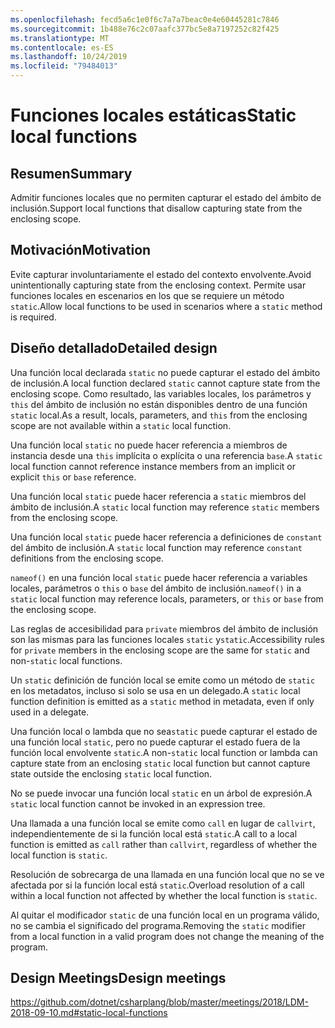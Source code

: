 ```yaml
---
ms.openlocfilehash: fecd5a6c1e0f6c7a7a7beac0e4e60445281c7846
ms.sourcegitcommit: 1b488e76c2c07aafc377bc5e8a7197252c82f425
ms.translationtype: MT
ms.contentlocale: es-ES
ms.lasthandoff: 10/24/2019
ms.locfileid: "79484013"
---
```

# <a name="static-local-functions"></a><span data-ttu-id="3d5e6-101">Funciones locales estáticas</span><span class="sxs-lookup"><span data-stu-id="3d5e6-101">Static local functions</span></span>

## <a name="summary"></a><span data-ttu-id="3d5e6-102">Resumen</span><span class="sxs-lookup"><span data-stu-id="3d5e6-102">Summary</span></span>

<span data-ttu-id="3d5e6-103">Admitir funciones locales que no permiten capturar el estado del ámbito de inclusión.</span><span class="sxs-lookup"><span data-stu-id="3d5e6-103">Support local functions that disallow capturing state from the enclosing scope.</span></span>

## <a name="motivation"></a><span data-ttu-id="3d5e6-104">Motivación</span><span class="sxs-lookup"><span data-stu-id="3d5e6-104">Motivation</span></span>

<span data-ttu-id="3d5e6-105">Evite capturar involuntariamente el estado del contexto envolvente.</span><span class="sxs-lookup"><span data-stu-id="3d5e6-105">Avoid unintentionally capturing state from the enclosing context.</span></span>
<span data-ttu-id="3d5e6-106">Permite usar funciones locales en escenarios en los que se requiere un método `static`.</span><span class="sxs-lookup"><span data-stu-id="3d5e6-106">Allow local functions to be used in scenarios where a `static` method is required.</span></span>

## <a name="detailed-design"></a><span data-ttu-id="3d5e6-107">Diseño detallado</span><span class="sxs-lookup"><span data-stu-id="3d5e6-107">Detailed design</span></span>

<span data-ttu-id="3d5e6-108">Una función local declarada `static` no puede capturar el estado del ámbito de inclusión.</span><span class="sxs-lookup"><span data-stu-id="3d5e6-108">A local function declared `static` cannot capture state from the enclosing scope.</span></span>
<span data-ttu-id="3d5e6-109">Como resultado, las variables locales, los parámetros y `this` del ámbito de inclusión no están disponibles dentro de una función `static` local.</span><span class="sxs-lookup"><span data-stu-id="3d5e6-109">As a result, locals, parameters, and `this` from the enclosing scope are not available within a `static` local function.</span></span>

<span data-ttu-id="3d5e6-110">Una función local `static` no puede hacer referencia a miembros de instancia desde una `this` implícita o explícita o una referencia `base`.</span><span class="sxs-lookup"><span data-stu-id="3d5e6-110">A `static` local function cannot reference instance members from an implicit or explicit `this` or `base` reference.</span></span>

<span data-ttu-id="3d5e6-111">Una función local `static` puede hacer referencia a `static` miembros del ámbito de inclusión.</span><span class="sxs-lookup"><span data-stu-id="3d5e6-111">A `static` local function may reference `static` members from the enclosing scope.</span></span>

<span data-ttu-id="3d5e6-112">Una función local `static` puede hacer referencia a definiciones de `constant` del ámbito de inclusión.</span><span class="sxs-lookup"><span data-stu-id="3d5e6-112">A `static` local function may reference `constant` definitions from the enclosing scope.</span></span>

<span data-ttu-id="3d5e6-113">`nameof()` en una función local `static` puede hacer referencia a variables locales, parámetros o `this` o `base` del ámbito de inclusión.</span><span class="sxs-lookup"><span data-stu-id="3d5e6-113">`nameof()` in a `static` local function may reference locals, parameters, or `this` or `base` from the enclosing scope.</span></span>

<span data-ttu-id="3d5e6-114">Las reglas de accesibilidad para `private` miembros del ámbito de inclusión son las mismas para las funciones locales `static` y`static`.</span><span class="sxs-lookup"><span data-stu-id="3d5e6-114">Accessibility rules for `private` members in the enclosing scope are the same for `static` and non-`static` local functions.</span></span>

<span data-ttu-id="3d5e6-115">Un `static` definición de función local se emite como un método de `static` en los metadatos, incluso si solo se usa en un delegado.</span><span class="sxs-lookup"><span data-stu-id="3d5e6-115">A `static` local function definition is emitted as a `static` method in metadata, even if only used in a delegate.</span></span>

<span data-ttu-id="3d5e6-116">Una función local o lambda que no sea`static` puede capturar el estado de una función local `static`, pero no puede capturar el estado fuera de la función local envolvente `static`.</span><span class="sxs-lookup"><span data-stu-id="3d5e6-116">A non-`static` local function or lambda can capture state from an enclosing `static` local function but cannot capture state outside the enclosing `static` local function.</span></span>

<span data-ttu-id="3d5e6-117">No se puede invocar una función local `static` en un árbol de expresión.</span><span class="sxs-lookup"><span data-stu-id="3d5e6-117">A `static` local function cannot be invoked in an expression tree.</span></span>

<span data-ttu-id="3d5e6-118">Una llamada a una función local se emite como `call` en lugar de `callvirt`, independientemente de si la función local está `static`.</span><span class="sxs-lookup"><span data-stu-id="3d5e6-118">A call to a local function is emitted as `call` rather than `callvirt`, regardless of whether the local function is `static`.</span></span>

<span data-ttu-id="3d5e6-119">Resolución de sobrecarga de una llamada en una función local que no se ve afectada por si la función local está `static`.</span><span class="sxs-lookup"><span data-stu-id="3d5e6-119">Overload resolution of a call within a local function not affected by whether the local function is `static`.</span></span>

<span data-ttu-id="3d5e6-120">Al quitar el modificador `static` de una función local en un programa válido, no se cambia el significado del programa.</span><span class="sxs-lookup"><span data-stu-id="3d5e6-120">Removing the `static` modifier from a local function in a valid program does not change the meaning of the program.</span></span>

## <a name="design-meetings"></a><span data-ttu-id="3d5e6-121">Design Meetings</span><span class="sxs-lookup"><span data-stu-id="3d5e6-121">Design meetings</span></span>

https://github.com/dotnet/csharplang/blob/master/meetings/2018/LDM-2018-09-10.md#static-local-functions
